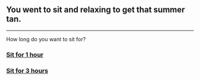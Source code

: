 ## You went to sit and relaxing to get that summer tan.
---
How long do you want to sit for?

### [Sit for 1 hour](nice-tan.md)
### [Sit for 3 hours](sunburn.md)